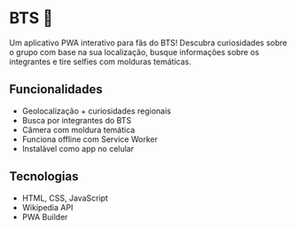 # BTS 💜

Um aplicativo PWA interativo para fãs do BTS! Descubra curiosidades sobre o grupo com base na sua localização, busque informações sobre os integrantes e tire selfies com molduras temáticas.

## Funcionalidades
- Geolocalização + curiosidades regionais
- Busca por integrantes do BTS
- Câmera com moldura temática
- Funciona offline com Service Worker
- Instalável como app no celular

## Tecnologias
- HTML, CSS, JavaScript
- Wikipedia API
- PWA Builder